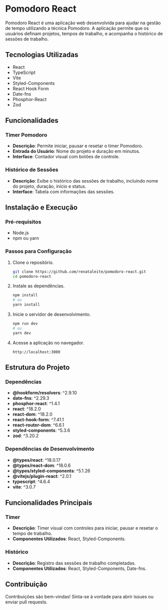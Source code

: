 # Pomodoro React

Pomodoro React é uma aplicação web desenvolvida para ajudar na gestão de tempo utilizando a técnica Pomodoro. A aplicação permite que os usuários definam projetos, tempos de trabalho, e acompanha o histórico de sessões de trabalho.

## Tecnologias Utilizadas

- React
- TypeScript
- Vite
- Styled-Components
- React Hook Form
- Date-fns
- Phosphor-React
- Zod

## Funcionalidades

### Timer Pomodoro

- **Descrição**: Permite iniciar, pausar e resetar o timer Pomodoro.
- **Entrada do Usuário**: Nome do projeto e duração em minutos.
- **Interface**: Contador visual com botões de controle.

### Histórico de Sessões

- **Descrição**: Exibe o histórico das sessões de trabalho, incluindo nome do projeto, duração, início e status.
- **Interface**: Tabela com informações das sessões.

## Instalação e Execução

### Pré-requisitos

- Node.js
- npm ou yarn

### Passos para Configuração

1. Clone o repositório.
   ```bash
   git clone https://github.com/renataleite/pomodoro-react.git
   cd pomodoro-react
   ```

2. Instale as dependências.
   ```bash
   npm install
   # ou
   yarn install
   ```

3. Inicie o servidor de desenvolvimento.
   ```bash
   npm run dev
   # ou
   yarn dev
   ```

4. Acesse a aplicação no navegador.
   ```url
   http://localhost:3000
   ```

## Estrutura do Projeto

### Dependências

- **@hookform/resolvers**: ^2.9.10
- **date-fns**: ^2.29.3
- **phosphor-react**: ^1.4.1
- **react**: ^18.2.0
- **react-dom**: ^18.2.0
- **react-hook-form**: ^7.41.1
- **react-router-dom**: ^6.6.1
- **styled-components**: ^5.3.6
- **zod**: ^3.20.2

### Dependências de Desenvolvimento

- **@types/react**: ^18.0.17
- **@types/react-dom**: ^18.0.6
- **@types/styled-components**: ^5.1.26
- **@vitejs/plugin-react**: ^2.0.1
- **typescript**: ^4.6.4
- **vite**: ^3.0.7

## Funcionalidades Principais

### Timer

- **Descrição**: Timer visual com controles para iniciar, pausar e resetar o tempo de trabalho.
- **Componentes Utilizados**: React, Styled-Components.

### Histórico

- **Descrição**: Registro das sessões de trabalho completadas.
- **Componentes Utilizados**: React, Styled-Components, Date-fns.

## Contribuição

Contribuições são bem-vindas! Sinta-se à vontade para abrir issues ou enviar pull requests.
